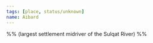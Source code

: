```yaml
---
tags: [place, status/unknown]
name: Aibard
---
```


%% (largest settlement midriver of the Sulqat River) %%